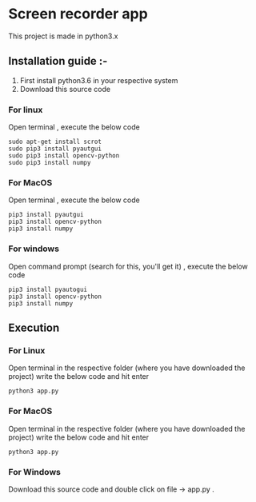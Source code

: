 # Screen recorder app

This project is made in python3.x

## Installation guide :-

1) First install python3.6 in your respective system
2) Download this source code

### For linux

Open terminal , execute the below code

```
sudo apt-get install scrot
sudo pip3 install pyautgui
sudo pip3 install opencv-python
sudo pip3 install numpy
```

### For MacOS

Open terminal , execute the below code

```
pip3 install pyautgui
pip3 install opencv-python
pip3 install numpy
```


### For windows

Open command prompt (search for this, you'll get it) , execute the below code

```
pip3 install pyautogui
pip3 install opencv-python
pip3 install numpy
```

## Execution

### For Linux

Open terminal in the respective folder (where you have downloaded the project) write the below code and hit enter

```python3 app.py```

### For MacOS

Open terminal in the respective folder (where you have downloaded the project) write the below code and hit enter

```python3 app.py```

### For Windows

Download this source code and double click on file -> app.py .
